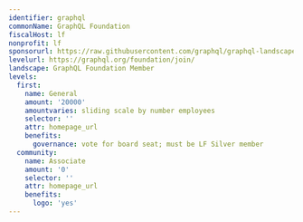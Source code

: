 ```yaml
---
identifier: graphql
commonName: GraphQL Foundation
fiscalHost: lf
nonprofit: lf
sponsorurl: https://raw.githubusercontent.com/graphql/graphql-landscape/main/landscape.yml
levelurl: https://graphql.org/foundation/join/
landscape: GraphQL Foundation Member
levels:
  first:
    name: General
    amount: '20000'
    amountvaries: sliding scale by number employees
    selector: ''
    attr: homepage_url
    benefits:
      governance: vote for board seat; must be LF Silver member
  community:
    name: Associate
    amount: '0'
    selector: ''
    attr: homepage_url
    benefits:
      logo: 'yes'
---
```

